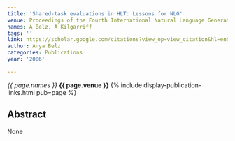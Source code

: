 ```yaml
---
title: 'Shared-task evaluations in HLT: Lessons for NLG'
venue: Proceedings of the Fourth International Natural Language Generation …, 2006
names: A Belz, A Kilgarriff
tags: ''
link: https://scholar.google.com/citations?view_op=view_citation&hl=en&user=trwwiW4AAAAJ&pagesize=100&sortby=pubdate&citation_for_view=trwwiW4AAAAJ:roLk4NBRz8UC
author: Anya Belz
categories: Publications
year: '2006'

---
```


*{{ page.names }}*
**{{ page.venue }}**
{% include display-publication-links.html pub=page %}
## Abstract

None